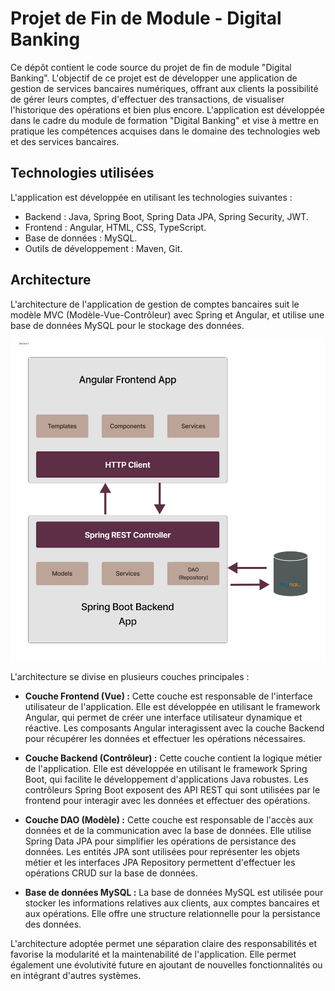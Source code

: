 # Projet de Fin de Module - Digital Banking
Ce dépôt contient le code source du projet de fin de module "Digital Banking". L'objectif de ce projet est de développer une application de gestion de services bancaires numériques, offrant aux clients la possibilité de gérer leurs comptes, d'effectuer des transactions, de visualiser l'historique des opérations et bien plus encore. L'application est développée dans le cadre du module de formation "Digital Banking" et vise à mettre en pratique les compétences acquises dans le domaine des technologies web et des services bancaires.

## Technologies utilisées
L'application est développée en utilisant les technologies suivantes :

- Backend : Java, Spring Boot, Spring Data JPA, Spring Security, JWT.
- Frontend : Angular, HTML, CSS, TypeScript.
- Base de données : MySQL.
- Outils de développement : Maven, Git.

## Architecture

L'architecture de l'application de gestion de comptes bancaires suit le modèle MVC (Modèle-Vue-Contrôleur) avec Spring et Angular, et utilise une base de données MySQL pour le stockage des données.

![Architecture](https://github.com/HOUD-FatimaEzzahra/Projet-JEE-Digital-Banking/blob/main/Conception/architecture.png)

L'architecture se divise en plusieurs couches principales :

- **Couche Frontend (Vue) :** Cette couche est responsable de l'interface utilisateur de l'application. Elle est développée en utilisant le framework Angular, qui permet de créer une interface utilisateur dynamique et réactive. Les composants Angular interagissent avec la couche Backend pour récupérer les données et effectuer les opérations nécessaires.

- **Couche Backend (Contrôleur) :** Cette couche contient la logique métier de l'application. Elle est développée en utilisant le framework Spring Boot, qui facilite le développement d'applications Java robustes. Les contrôleurs Spring Boot exposent des API REST qui sont utilisées par le frontend pour interagir avec les données et effectuer des opérations.

- **Couche DAO (Modèle) :** Cette couche est responsable de l'accès aux données et de la communication avec la base de données. Elle utilise Spring Data JPA pour simplifier les opérations de persistance des données. Les entités JPA sont utilisées pour représenter les objets métier et les interfaces JPA Repository permettent d'effectuer les opérations CRUD sur la base de données.

- **Base de données MySQL :** La base de données MySQL est utilisée pour stocker les informations relatives aux clients, aux comptes bancaires et aux opérations. Elle offre une structure relationnelle pour la persistance des données.

L'architecture adoptée permet une séparation claire des responsabilités et favorise la modularité et la maintenabilité de l'application. Elle permet également une évolutivité future en ajoutant de nouvelles fonctionnalités ou en intégrant d'autres systèmes.

